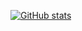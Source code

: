 [![GitHub stats](https://github-readme-stats.vercel.app/api?username=k315k1010&theme=github_dark&show_icons=true&hide_border=true)](https://github.com/k315k1010/github-readme-stats)
